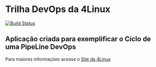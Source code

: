 # Trilha DevOps da 4Linux

<!-- Altere a Flag abaixo com sua URL do Travis -->
[![Build Status](https://travis-ci.com/matheusmnzs/DevOpsLab-HelloWorld.svg?branch=master)](https://travis-ci.com/matheusmnzs/DevOpsLab-HelloWorld)

## Aplicação criada para exemplificar o Ciclo de uma PipeLine DevOps


Para maiores informações acesse o [Site da 4Linux](https://www.4linux.com.br/cursos/devops)
